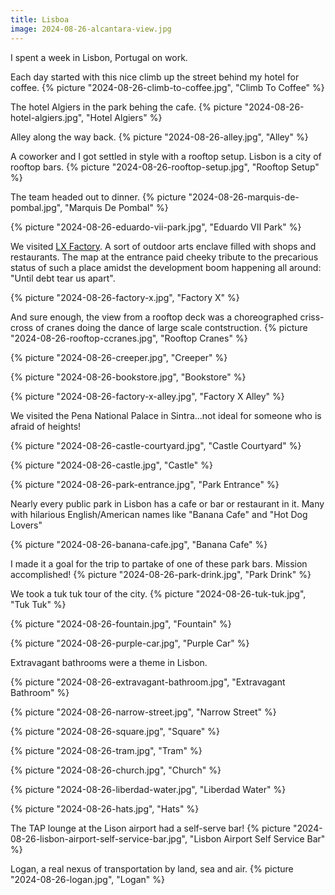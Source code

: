 ```yaml
---
title: Lisboa
image: 2024-08-26-alcantara-view.jpg
---
```


I spent a week in Lisbon, Portugal on work.

<!--more-->

Each day started with this nice climb up the street behind my hotel for coffee.
{% picture "2024-08-26-climb-to-coffee.jpg", "Climb To Coffee" %}

The hotel Algiers in the park behing the cafe. {% picture
"2024-08-26-hotel-algiers.jpg", "Hotel Algiers" %}

Alley along the way back. {% picture "2024-08-26-alley.jpg", "Alley" %}

A coworker and I got settled in style with a rooftop setup. Lisbon is a city of
rooftop bars. {% picture "2024-08-26-rooftop-setup.jpg", "Rooftop Setup" %}

The team headed out to dinner. {% picture "2024-08-26-marquis-de-pombal.jpg",
"Marquis De Pombal" %}

{% picture "2024-08-26-eduardo-vii-park.jpg", "Eduardo VII Park" %}

We visited [LX Factory](https://lxfactory.com/en/lx-factory). A sort of outdoor
arts enclave filled with shops and restaurants. The map at the entrance paid
cheeky tribute to the precarious status of such a place amidst the development
boom happening all around: "Until debt tear us apart".

{% picture "2024-08-26-factory-x.jpg", "Factory X" %}

And sure enough, the view from a rooftop deck was a choreographed criss-cross of
cranes doing the dance of large scale contstruction. {% picture
"2024-08-26-rooftop-ccranes.jpg", "Rooftop Cranes" %}

{% picture "2024-08-26-creeper.jpg", "Creeper" %}

{% picture "2024-08-26-bookstore.jpg", "Bookstore" %}

{% picture "2024-08-26-factory-x-alley.jpg", "Factory X Alley" %}

We visited the Pena National Palace in Sintra...not ideal for someone who is
afraid of heights!

{% picture "2024-08-26-castle-courtyard.jpg", "Castle Courtyard" %}

{% picture "2024-08-26-castle.jpg", "Castle" %}

{% picture "2024-08-26-park-entrance.jpg", "Park Entrance" %}

Nearly every public park in Lisbon has a cafe or bar or restaurant in it. Many
with hilarious English/American names like "Banana Cafe" and "Hot Dog Lovers"

{% picture "2024-08-26-banana-cafe.jpg", "Banana Cafe" %}

I made it a goal for the trip to partake of one of these park bars. Mission
accomplished! {% picture "2024-08-26-park-drink.jpg", "Park Drink" %}

We took a tuk tuk tour of the city. {% picture "2024-08-26-tuk-tuk.jpg", "Tuk
Tuk" %}

{% picture "2024-08-26-fountain.jpg", "Fountain" %}

{% picture "2024-08-26-purple-car.jpg", "Purple Car" %}

Extravagant bathrooms were a theme in Lisbon.

{% picture "2024-08-26-extravagant-bathroom.jpg", "Extravagant Bathroom" %}

{% picture "2024-08-26-narrow-street.jpg", "Narrow Street" %}

{% picture "2024-08-26-square.jpg", "Square" %}

{% picture "2024-08-26-tram.jpg", "Tram" %}

{% picture "2024-08-26-church.jpg", "Church" %}

{% picture "2024-08-26-liberdad-water.jpg", "Liberdad Water" %}

{% picture "2024-08-26-hats.jpg", "Hats" %}

The TAP lounge at the Lison airport had a self-serve bar! {% picture
"2024-08-26-lisbon-airport-self-service-bar.jpg", "Lisbon Airport Self Service
Bar" %}

Logan, a real nexus of transportation by land, sea and air. {% picture
"2024-08-26-logan.jpg", "Logan" %}
